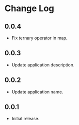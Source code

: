 # Change Log

## 0.0.4
- Fix ternary operator in map.

## 0.0.3
- Update application description.

## 0.0.2
- Update application name.

## 0.0.1
- Initial release.
